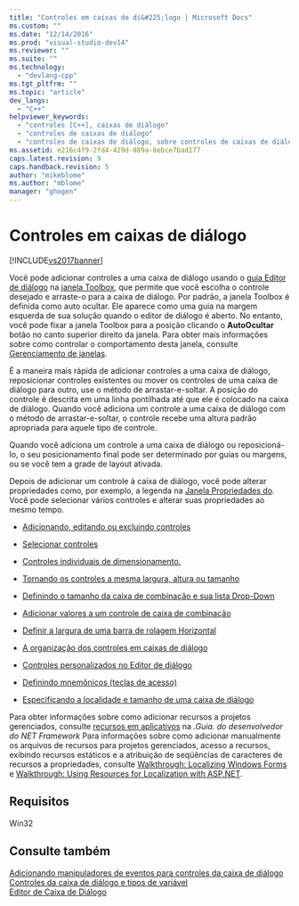 ```yaml
---
title: "Controles em caixas de di&#225;logo | Microsoft Docs"
ms.custom: ""
ms.date: "12/14/2016"
ms.prod: "visual-studio-dev14"
ms.reviewer: ""
ms.suite: ""
ms.technology: 
  - "devlang-cpp"
ms.tgt_pltfrm: ""
ms.topic: "article"
dev_langs: 
  - "C++"
helpviewer_keywords: 
  - "controles [C++], caixas de diálogo"
  - "controles de caixas de diálogo"
  - "controles de caixas de diálogo, sobre controles de caixas de diálogo"
ms.assetid: e216c4f9-2fd4-429d-889a-8ebce7bad177
caps.latest.revision: 9
caps.handback.revision: 5
author: "mikeblome"
ms.author: "mblome"
manager: "ghogen"
---
```

# Controles em caixas de di&#225;logo
[!INCLUDE[vs2017banner](../assembler/inline/includes/vs2017banner.md)]

Você pode adicionar controles a uma caixa de diálogo usando o  [guia Editor de diálogo](../mfc/dialog-editor-tab-toolbox.md) na  [janela Toolbox](../Topic/Toolbox.md), que permite que você escolha o controle desejado e arraste\-o para a caixa de diálogo.  Por padrão, a janela Toolbox é definida como auto ocultar.  Ele aparece como uma guia na margem esquerda de sua solução quando o editor de diálogo é aberto.  No entanto, você pode fixar a janela Toolbox para a posição clicando o  **AutoOcultar** botão no canto superior direito da janela.  Para obter mais informações sobre como controlar o comportamento desta janela, consulte  [Gerenciamento de janelas](../Topic/Customizing%20window%20layouts%20in%20Visual%20Studio.md).  
  
 É a maneira mais rápida de adicionar controles a uma caixa de diálogo, reposicionar controles existentes ou mover os controles de uma caixa de diálogo para outro, use o método de arrastar\-e\-soltar.  A posição do controle é descrita em uma linha pontilhada até que ele é colocado na caixa de diálogo.  Quando você adiciona um controle a uma caixa de diálogo com o método de arrastar\-e\-soltar, o controle recebe uma altura padrão apropriada para aquele tipo de controle.  
  
 Quando você adiciona um controle a uma caixa de diálogo ou reposicioná\-lo, o seu posicionamento final pode ser determinado por guias ou margens, ou se você tem a grade de layout ativada.  
  
 Depois de adicionar um controle à caixa de diálogo, você pode alterar propriedades como, por exemplo, a legenda na  [Janela Propriedades do](../Topic/Properties%20Window.md).  Você pode selecionar vários controles e alterar suas propriedades ao mesmo tempo.  
  
-   [Adicionando, editando ou excluindo controles](../mfc/adding-editing-or-deleting-controls.md)  
  
-   [Selecionar controles](../mfc/selecting-controls.md)  
  
-   [Controles individuais de dimensionamento.](../mfc/sizing-individual-controls.md)  
  
-   [Tornando os controles a mesma largura, altura ou tamanho](../mfc/making-controls-the-same-width-height-or-size.md)  
  
-   [Definindo o tamanho da caixa de combinação e sua lista Drop\-Down](../mfc/setting-the-size-of-the-combo-box-and-its-drop-down-list.md)  
  
-   [Adicionar valores a um controle de caixa de combinação](../mfc/adding-values-to-a-combo-box-control.md)  
  
-   [Definir a largura de uma barra de rolagem Horizontal](../Topic/Setting%20the%20Width%20of%20a%20Horizontal%20Scroll%20Bar.md)  
  
-   [A organização dos controles em caixas de diálogo](../mfc/arrangement-of-controls-on-dialog-boxes.md)  
  
-   [Controles personalizados no Editor de diálogo](../mfc/custom-controls-in-the-dialog-editor.md)  
  
-   [Definindo mnemônicos \(teclas de acesso\)](../mfc/defining-mnemonics-access-keys.md)  
  
-   [Especificando a localidade e tamanho de uma caixa de diálogo](../mfc/specifying-the-location-and-size-of-a-dialog-box.md)  
  
 Para obter informações sobre como adicionar recursos a projetos gerenciados, consulte  [recursos em aplicativos](../Topic/Resources%20in%20Desktop%20Apps.md) na  *.Guia. do desenvolvedor do NET Framework* Para informações sobre como adicionar manualmente os arquivos de recursos para projetos gerenciados, acesso a recursos, exibindo recursos estáticos e a atribuição de seqüências de caracteres de recursos a propriedades, consulte  [Walkthrough: Localizing Windows Forms](http://msdn.microsoft.com/pt-br/9a96220d-a19b-4de0-9f48-01e5d82679e5) e [Walkthrough: Using Resources for Localization with ASP.NET](../Topic/Walkthrough:%20Using%20Resources%20for%20Localization%20with%20ASP.NET.md).  
  
## Requisitos  
 Win32  
  
## Consulte também  
 [Adicionando manipuladores de eventos para controles da caixa de diálogo](../mfc/adding-event-handlers-for-dialog-box-controls.md)   
 [Controles da caixa de diálogo e tipos de variável](../Topic/Dialog%20Box%20Controls%20and%20Variable%20Types.md)   
 [Editor de Caixa de Diálogo](../mfc/dialog-editor.md)